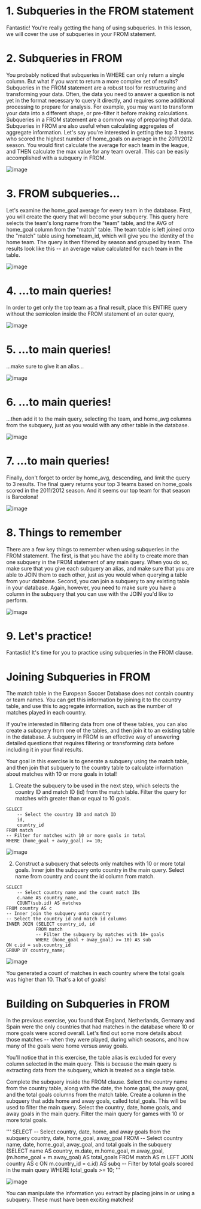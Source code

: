 # 1. Subqueries in the FROM statement

Fantastic! You're really getting the hang of using subqueries. In this lesson, we will cover the use of subqueries in your FROM statement.

# 2. Subqueries in FROM

You probably noticed that subqueries in WHERE can only return a single column. But what if you want to return a more complex set of results? Subqueries in the FROM statement are a robust tool for restructuring and transforming your data. Often, the data you need to answer a question is not yet in the format necessary to query it directly, and requires some additional processing to prepare for analysis. For example, you may want to transform your data into a different shape, or pre-filter it before making calculations. Subqueries in a FROM statement are a common way of preparing that data. Subqueries in FROM are also useful when calculating aggregates of aggregate information. Let's say you're interested in getting the top 3 teams who scored the highest number of home_goals on average in the 2011/2012 season. You would first calculate the average for each team in the league, and THEN calculate the max value for any team overall. This can be easily accomplished with a subquery in FROM.

![image](https://github.com/artempohribnyi/datacamp/assets/113499718/1ccdf268-c598-475b-b99e-aa04efcf66d0)

# 3. FROM subqueries...

Let's examine the home_goal average for every team in the database. First, you will create the query that will become your subquery. This query here selects the team's long name from the "team" table, and the AVG of home_goal column from the "match" table. The team table is left joined onto the "match" table using hometeam_id, which will give you the identity of the home team. The query is then filtered by season and grouped by team. The results look like this -- an average value calculated for each team in the table.

![image](https://github.com/artempohribnyi/datacamp/assets/113499718/377cc24f-6e1e-447e-9039-6074e41407f5)

# 4. ...to main queries!

In order to get only the top team as a final result, place this ENTIRE query without the semicolon inside the FROM statement of an outer query,

![image](https://github.com/artempohribnyi/datacamp/assets/113499718/d659c4c4-e84e-4d28-893c-f5aa07964a38)

# 5. ...to main queries!

...make sure to give it an alias...

![image](https://github.com/artempohribnyi/datacamp/assets/113499718/5232b376-f87c-4293-8197-378b03e31029)

# 6. ...to main queries!

...then add it to the main query, selecting the team, and home_avg columns from the subquery, just as you would with any other table in the database.

![image](https://github.com/artempohribnyi/datacamp/assets/113499718/decc0e9b-ac06-44a9-bf91-be17e8b75040)

# 7. ...to main queries!

Finally, don't forget to order by home_avg, descending, and limit the query to 3 results. The final query returns your top 3 teams based on home_goals scored in the 2011/2012 season. And it seems our top team for that season is Barcelona!

![image](https://github.com/artempohribnyi/datacamp/assets/113499718/ce264e47-5380-4bb6-8809-64885596a7ff)

# 8. Things to remember

There are a few key things to remember when using subqueries in the FROM statement. The first, is that you have the ability to create more than one subquery in the FROM statement of any main query. When you do so, make sure that you give each subquery an alias, and make sure that you are able to JOIN them to each other, just as you would when querying a table from your database. Second, you can join a subquery to any existing table in your database. Again, however, you need to make sure you have a column in the subquery that you can use with the JOIN you'd like to perform.

![image](https://github.com/artempohribnyi/datacamp/assets/113499718/90403402-8804-43c8-96aa-0964680cb389)

# 9. Let's practice!

Fantastic! It's time for you to practice using subqueries in the FROM clause.

# Joining Subqueries in FROM

The match table in the European Soccer Database does not contain country or team names. You can get this information by joining it to the country table, and use this to aggregate information, such as the number of matches played in each country.

If you're interested in filtering data from one of these tables, you can also create a subquery from one of the tables, and then join it to an existing table in the database. A subquery in FROM is an effective way of answering detailed questions that requires filtering or transforming data before including it in your final results.

Your goal in this exercise is to generate a subquery using the match table, and then join that subquery to the country table to calculate information about matches with 10 or more goals in total!

1. Create the subquery to be used in the next step, which selects the country ID and match ID (id) from the match table.
Filter the query for matches with greater than or equal to 10 goals.

```
SELECT 
	-- Select the country ID and match ID
	id, 
    country_id 
FROM match
-- Filter for matches with 10 or more goals in total
WHERE (home_goal + away_goal) >= 10;
```

![image](https://github.com/artempohribnyi/datacamp/assets/113499718/9e8055df-36ef-4b7c-9c4d-d59f69beea32)

2. Construct a subquery that selects only matches with 10 or more total goals.
Inner join the subquery onto country in the main query.
Select name from country and count the id column from match.

```
SELECT
	-- Select country name and the count match IDs
    c.name AS country_name,
    COUNT(sub.id) AS matches
FROM country AS c
-- Inner join the subquery onto country
-- Select the country id and match id columns
INNER JOIN (SELECT country_id, id
           FROM match
           -- Filter the subquery by matches with 10+ goals
           WHERE (home_goal + away_goal) >= 10) AS sub
ON c.id = sub.country_id
GROUP BY country_name;
```

![image](https://github.com/artempohribnyi/datacamp/assets/113499718/d8006942-cbd0-47d6-9e7b-0aedcd7fd1ff)

You generated a count of matches in each country where the total goals was higher than 10. That's a lot of goals!

# Building on Subqueries in FROM

In the previous exercise, you found that England, Netherlands, Germany and Spain were the only countries that had matches in the database where 10 or more goals were scored overall. Let's find out some more details about those matches -- when they were played, during which seasons, and how many of the goals were home versus away goals.

You'll notice that in this exercise, the table alias is excluded for every column selected in the main query. This is because the main query is extracting data from the subquery, which is treated as a single table.

Complete the subquery inside the FROM clause. Select the country name from the country table, along with the date, the home goal, the away goal, and the total goals columns from the match table.
Create a column in the subquery that adds home and away goals, called total_goals. This will be used to filter the main query.
Select the country, date, home goals, and away goals in the main query.
Filter the main query for games with 10 or more total goals.

'''
SELECT
	-- Select country, date, home, and away goals from the subquery
    country,
    date,
    home_goal,
    away_goal
FROM 
	-- Select country name, date, home_goal, away_goal, and total goals in the subquery
	(SELECT name AS country, 
     	    m.date, 
     		m.home_goal, 
     		m.away_goal,
           (m.home_goal + m.away_goal) AS total_goals
    FROM match AS m
    LEFT JOIN country AS c
    ON m.country_id = c.id) AS subq
-- Filter by total goals scored in the main query
WHERE total_goals >= 10;
'''

![image](https://github.com/artempohribnyi/datacamp/assets/113499718/b58f1ff7-6edd-47f7-8336-124d82108a49)

You can manipulate the information you extract by placing joins in or using a subquery. These must have been exciting matches!


